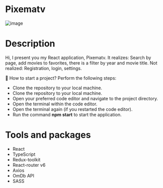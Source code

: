 # Pixematv
<img>![image](https://github.com/Zhenya-by/pixematv/assets/100441082/4370f9c6-3bfa-4d73-9258-90cefbdd74d1)
</img>
# Description
Hi, I present you my React application, Pixematv.
It realizes: Search by page, add movies to favorites, there is a filter by year and movie title.
Not realized: Registration, login, settings.

🤔 How to start a project? Perform the following steps:
<ul>
<li>Clone the repository to your local machine.</li>
<li>Clone the repository to your local machine.</li>
<li>Open your preferred code editor and navigate to the project directory.</li>
<li>Open the terminal within the code editor.</li>
<li>Open the terminal again (if you restarted the code editor).</li>
<li>Run the command <strong>npm start</strong> to start the application.</li>
</ul>

# Tools and packages
<ul>
<li>React</li>
<li>TypeScript</li>
<li>Redux-toolkit</li>
<li>React-router v6</li>
<li>Axios</li>
<li>OmDb API</li>
<li>SASS</li>
</ul>
